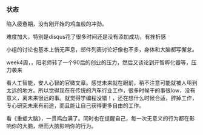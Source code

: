 ### 状态
陷入疲惫期，没有刚开始的鸡血般的冲劲。  

难度加大，特别是disqus花了很多时间还是没有添加成功，有挫折感

小组的讨论也基本上悄无声息，邮件列表讨论好像也不多，身体和大脑都写懈怠。


week4周，，阳老师转了一个90后的创业的压力，然后又谈论到开智孵化器等，压力袭来

看人工智能，安人心智的官微文章。感觉未来就在眼前，稍不注意可能就被人甩到太远的地方。所以觉得现在在传统的汽车行业工作，很多时候干的事很low，没有意义，离未来很远的事。就觉得学编程没错！，还在想什么时候合适，辞掉工作，专心研究未来有前途，而且能让自己获得更多自由的工作。

看《重塑大脑》，一贯鸡血满了。同时也在提醒自己，每一次无意义的行为都在影响你的大脑，继而大脑影响你的行为。


